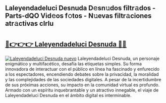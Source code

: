 ## Laleyendadeluci Desnuda D𝚎sn𝚞dos filtr𝚊dos - Parts-dQO Vid𝚎os f𝚘tos - N𝚞evas filtr𝚊ciones atr𝚊ctivas cIrlu

# <h2><a href="http://mb18r6.tromn.icu/?c=Laleyendadeluci+Desnuda">🔗👉👉👉 Laleyendadeluci Desnuda 🔗🔗</a></h2>

[![Laleyendadeluci Desnuda nuevo](https://i.imgur.com/pEAQMta.gif)](http://mb18r6.tromn.icu/?c=Laleyendadeluci+Desnuda)
Laleyendadeluci Desnuda, un personaje enigmático y multifacético, desafía las etiquetas simples. Su forma innovadora de interactuar con el público en línea ha fascinado y enfurecido a los espectadores, encendiendo debates sobre la privacidad, la moralidad y las complejidades de las sociedades digitales. A pesar de la incertidumbre de sus próximas acciones, su impacto en la comunidad virtual es profundo. Armado con un espíritu inquebrantable y un atractivo innegable, el viaje de Laleyendadeluci Desnuda en el ámbito digital es interminable.
